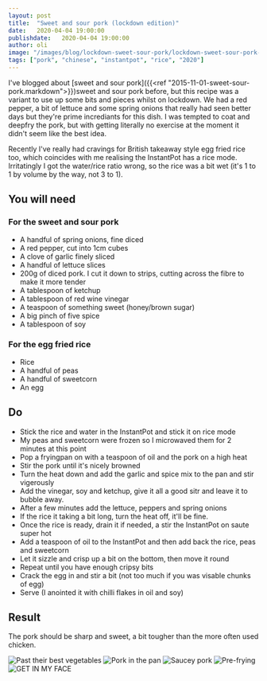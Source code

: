 ```yaml
---
layout: post
title:  "Sweet and sour pork (lockdown edition)"
date:   2020-04-04 19:00:00
publishdate:   2020-04-04 19:00:00
author: oli
image: "/images/blog/lockdown-sweet-sour-pork/lockdown-sweet-sour-pork-05.jpg"
tags: ["pork", "chinese", "instantpot", "rice", "2020"]
---
```


I've blogged about [sweet and sour pork]({{<ref "2015-11-01-sweet-sour-pork.markdown">}})sweet and sour pork before, but this recipe was a variant to use up some bits and pieces whilst on lockdown.  We had a red pepper, a bit of lettuce and some spring onions that really had seen better days but they're prime incrediants for this dish.  I was tempted to coat and deepfry the pork, but with getting literally no exercise at the moment it didn't seem like the best idea.

Recently I've really had cravings for British takeaway style egg fried rice too, which coincides with me realising the InstantPot has a rice mode.  Irritatingly I got the water/rice ratio wrong, so the rice was a bit wet (it's 1 to 1 by volume by the way, not 3 to 1).



## You will need

### For the sweet and sour pork

* A handful of spring onions, fine diced
* A red pepper, cut into 1cm cubes
* A clove of garlic finely sliced
* A handful of lettuce slices
* 200g of diced pork.  I cut it down to strips, cutting across the fibre to make it more tender
* A tablespoon of ketchup
* A tablespoon of red wine vinegar
* A teaspoon of something sweet (honey/brown sugar)
* A big pinch of five spice
* A tablespoon of soy


### For the egg fried rice

* Rice
* A handful of peas
* A handful of sweetcorn
* An egg



## Do

* Stick the rice and water in the InstantPot and stick it on rice mode
* My peas and sweetcorn were frozen so I microwaved them for 2 minutes at this point
* Pop a fryingpan on with a teaspoon of oil and the pork on a high heat
* Stir the pork until it's nicely browned
* Turn the heat down and add the garlic and spice mix to the pan and stir vigerously
* Add the vinegar, soy and ketchup, give it all a good sitr and leave it to bubble away.
* After a few minutes add the lettuce, peppers and spring onions
* If the rice it taking a bit long, turn the heat off, it'll be fine.
* Once the rice is ready, drain it if needed, a stir the InstantPot on saute super hot
* Add a teaspoon of oil to the InstantPot and then add back the rice, peas and sweetcorn
* Let it sizzle and crisp up a bit on the bottom, then move it round
* Repeat until you have enough cripsy bits
* Crack the egg in and stir a bit (not too much if you was visable chunks of egg)
* Serve (I anointed it with chilli flakes in oil and soy)

## Result

The pork should be sharp and sweet, a bit tougher than the more often used chicken.

![Past their best vegetables](/images/blog/lockdown-sweet-sour-pork/lockdown-sweet-sour-pork-01.jpg)
![Pork in the pan](/images/blog/lockdown-sweet-sour-pork/lockdown-sweet-sour-pork-02.jpg)
![Saucey pork](/images/blog/lockdown-sweet-sour-pork/lockdown-sweet-sour-pork-03.jpg)
![Pre-frying](/images/blog/lockdown-sweet-sour-pork/lockdown-sweet-sour-pork-04.jpg)
![GET IN MY FACE](/images/blog/lockdown-sweet-sour-pork/lockdown-sweet-sour-pork-05.jpg)
